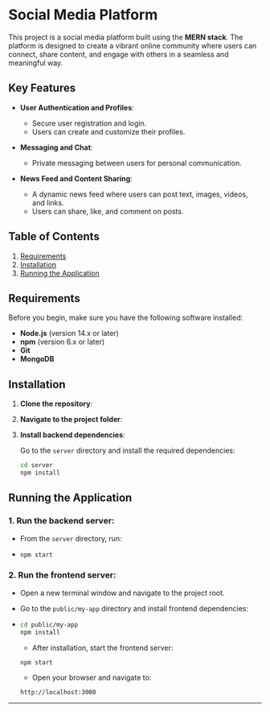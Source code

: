 # Social Media Platform

This project is a social media platform built using the **MERN stack**. The platform is designed to create a vibrant online community where users can connect, share content, and engage with others in a seamless and meaningful way.

## Key Features

- **User Authentication and Profiles**:
  - Secure user registration and login.
  - Users can create and customize their profiles.

- **Messaging and Chat**:
  - Private messaging between users for personal communication.

- **News Feed and Content Sharing**:
  - A dynamic news feed where users can post text, images, videos, and links.
  - Users can share, like, and comment on posts.

## Table of Contents
1. [Requirements](#requirements)
2. [Installation](#installation)
3. [Running the Application](#running-the-application)

## Requirements

Before you begin, make sure you have the following software installed:

- **Node.js** (version 14.x or later)
- **npm** (version 6.x or later)
- **Git**
- **MongoDB**

## Installation

1. **Clone the repository**:

2. **Navigate to the project folder**:

3. **Install backend dependencies**:

    Go to the `server` directory and install the required dependencies:

    ```bash
    cd server
    npm install
    ```

## Running the Application

### 1. **Run the backend server**:
   - From the `server` directory, run:
-
    ```bash
    npm start
    ```

### 2. **Run the frontend server**:

   - Open a new terminal window and navigate to the project root.
   - Go to the `public/my-app` directory and install frontend dependencies:
-
    ```bash
    cd public/my-app
    npm install
    ```

   - After installation, start the frontend server:
    
    ```bash
    npm start
    ```

   - Open your browser and navigate to:
    
    ```
    http://localhost:3000
    ```

---
